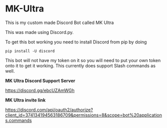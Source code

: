 # MK-Ultra
This is my custom made Discord Bot called MK Ultra


This was made using Discord.py.

To get this bot working you need to install Discord from pip by doing

```pip install -U discord```

This bot will not have my token on it so you will need to put your own token onto it to get it working. This currently does support Slash commands as well.

**MK Ultra Discord Support Server**

https://discord.gg/ebcUZAmWGh

**MK Ultra invite link**

https://discord.com/api/oauth2/authorize?client_id=374134194563186709&permissions=8&scope=bot%20applications.commands
